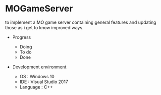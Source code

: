 # MOGameServer
to implement a MO game server containing general features and updating those as i get to know improved ways.

* Progress
  * Doing
  * To do
  * Done
  
* Development environment
  * OS : Windows 10
  * IDE : Visual Studio 2017
  * Language : C++
